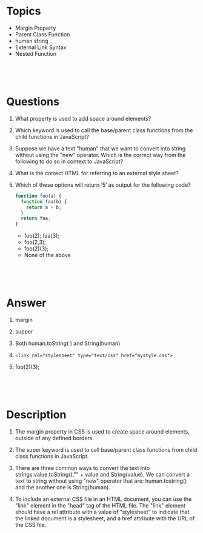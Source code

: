 # Topics

- Margin Property
- Parent Class Function
- human string
- External Link Syntax
- Nested Function

&nbsp;

&nbsp;

# Questions

1. What property is used to add space around elements?

2. Which keyword is used to call the base/parent class functions from the child functions in JavaScript?

3. Suppose we have a text "human" that we want to convert into string without using the "new" operator. Which is the correct way from the following to do so in context to JavaScript?

4. What is the correct HTML for referring to an external style sheet?

5. Which of these options will return ‘5’ as output for the following code?

   ```js
   function foo(a) {
     function faa(b) {
       return a + b;
     }
     return faa;
   }
   ```

   - foo(2); faa(3);
   - foo(2,3);
   - foo(2)(3);
   - None of the above

&nbsp;

&nbsp;

# Answer

1. margin

2. supper

3. Both human.toString( ) and String(human)

4. `<link rel="stylesheet" type="text/css" href="mystyle.css">`

5. foo(2)(3);

&nbsp;

&nbsp;

# Description

1. The margin property in CSS is used to create space around elements, outside of any defined borders.

2. The super keyword is used to call base/parent class functions from child class functions in JavaScript.

3. There are three common ways to convert the text into strings:value.toString(),"" + value and String(value). We can convert a text to string without using "new" operator that are: human.tostring() and the another one is String(human).

4. To include an external CSS file in an HTML document, you can use the "link" element in the "head" tag of the HTML file. The "link" element should have a rel attribute with a value of "stylesheet" to indicate that the linked document is a stylesheet, and a href attribute with the URL of the CSS file.

